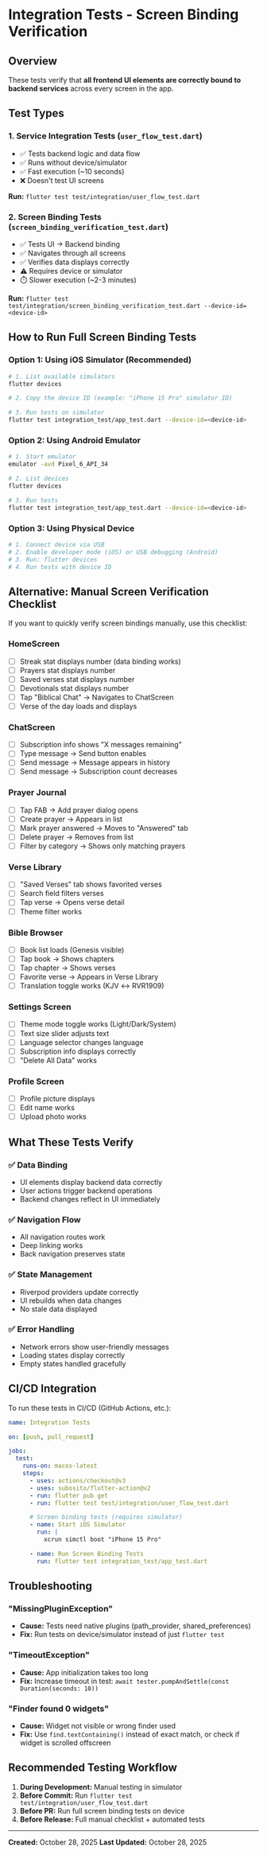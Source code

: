 # Integration Tests - Screen Binding Verification

## Overview

These tests verify that **all frontend UI elements are correctly bound to backend services** across every screen in the app.

## Test Types

### 1. Service Integration Tests (`user_flow_test.dart`)
- ✅ Tests backend logic and data flow
- ✅ Runs without device/simulator
- ✅ Fast execution (~10 seconds)
- ❌ Doesn't test UI screens

**Run:** `flutter test test/integration/user_flow_test.dart`

### 2. Screen Binding Tests (`screen_binding_verification_test.dart`)
- ✅ Tests UI → Backend binding
- ✅ Navigates through all screens
- ✅ Verifies data displays correctly
- ⚠️ Requires device or simulator
- ⏱️ Slower execution (~2-3 minutes)

**Run:** `flutter test test/integration/screen_binding_verification_test.dart --device-id=<device-id>`

## How to Run Full Screen Binding Tests

### Option 1: Using iOS Simulator (Recommended)

```bash
# 1. List available simulators
flutter devices

# 2. Copy the device ID (example: "iPhone 15 Pro" simulator ID)

# 3. Run tests on simulator
flutter test integration_test/app_test.dart --device-id=<device-id>
```

### Option 2: Using Android Emulator

```bash
# 1. Start emulator
emulator -avd Pixel_6_API_34

# 2. List devices
flutter devices

# 3. Run tests
flutter test integration_test/app_test.dart --device-id=<device-id>
```

### Option 3: Using Physical Device

```bash
# 1. Connect device via USB
# 2. Enable developer mode (iOS) or USB debugging (Android)
# 3. Run: flutter devices
# 4. Run tests with device ID
```

## Alternative: Manual Screen Verification Checklist

If you want to quickly verify screen bindings manually, use this checklist:

### HomeScreen
- [ ] Streak stat displays number (data binding works)
- [ ] Prayers stat displays number
- [ ] Saved verses stat displays number
- [ ] Devotionals stat displays number
- [ ] Tap "Biblical Chat" → Navigates to ChatScreen
- [ ] Verse of the day loads and displays

### ChatScreen
- [ ] Subscription info shows "X messages remaining"
- [ ] Type message → Send button enables
- [ ] Send message → Message appears in history
- [ ] Send message → Subscription count decreases

### Prayer Journal
- [ ] Tap FAB → Add prayer dialog opens
- [ ] Create prayer → Appears in list
- [ ] Mark prayer answered → Moves to "Answered" tab
- [ ] Delete prayer → Removes from list
- [ ] Filter by category → Shows only matching prayers

### Verse Library
- [ ] "Saved Verses" tab shows favorited verses
- [ ] Search field filters verses
- [ ] Tap verse → Opens verse detail
- [ ] Theme filter works

### Bible Browser
- [ ] Book list loads (Genesis visible)
- [ ] Tap book → Shows chapters
- [ ] Tap chapter → Shows verses
- [ ] Favorite verse → Appears in Verse Library
- [ ] Translation toggle works (KJV ↔ RVR1909)

### Settings Screen
- [ ] Theme mode toggle works (Light/Dark/System)
- [ ] Text size slider adjusts text
- [ ] Language selector changes language
- [ ] Subscription info displays correctly
- [ ] "Delete All Data" works

### Profile Screen
- [ ] Profile picture displays
- [ ] Edit name works
- [ ] Upload photo works

## What These Tests Verify

### ✅ Data Binding
- UI elements display backend data correctly
- User actions trigger backend operations
- Backend changes reflect in UI immediately

### ✅ Navigation Flow
- All navigation routes work
- Deep linking works
- Back navigation preserves state

### ✅ State Management
- Riverpod providers update correctly
- UI rebuilds when data changes
- No stale data displayed

### ✅ Error Handling
- Network errors show user-friendly messages
- Loading states display correctly
- Empty states handled gracefully

## CI/CD Integration

To run these tests in CI/CD (GitHub Actions, etc.):

```yaml
name: Integration Tests

on: [push, pull_request]

jobs:
  test:
    runs-on: macos-latest
    steps:
      - uses: actions/checkout@v3
      - uses: subosito/flutter-action@v2
      - run: flutter pub get
      - run: flutter test test/integration/user_flow_test.dart

      # Screen binding tests (requires simulator)
      - name: Start iOS Simulator
        run: |
          xcrun simctl boot "iPhone 15 Pro"

      - name: Run Screen Binding Tests
        run: flutter test integration_test/app_test.dart
```

## Troubleshooting

### "MissingPluginException"
- **Cause:** Tests need native plugins (path_provider, shared_preferences)
- **Fix:** Run tests on device/simulator instead of just `flutter test`

### "TimeoutException"
- **Cause:** App initialization takes too long
- **Fix:** Increase timeout in test: `await tester.pumpAndSettle(const Duration(seconds: 10))`

### "Finder found 0 widgets"
- **Cause:** Widget not visible or wrong finder used
- **Fix:** Use `find.textContaining()` instead of exact match, or check if widget is scrolled offscreen

## Recommended Testing Workflow

1. **During Development:** Manual testing in simulator
2. **Before Commit:** Run `flutter test test/integration/user_flow_test.dart`
3. **Before PR:** Run full screen binding tests on device
4. **Before Release:** Full manual checklist + automated tests

---

**Created:** October 28, 2025
**Last Updated:** October 28, 2025
